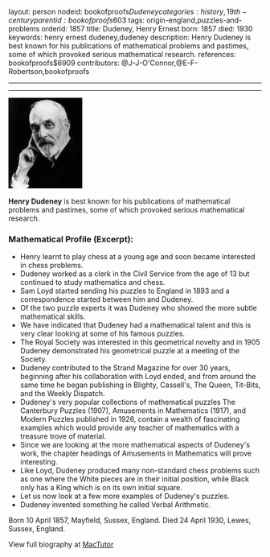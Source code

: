 layout: person
nodeid: bookofproofs$Dudeney
categories: history,19th-century
parentid: bookofproofs$603
tags: origin-england,puzzles-and-problems
orderid: 1857
title: Dudeney, Henry Ernest
born: 1857
died: 1930
keywords: henry ernest dudeney,dudeney
description: Henry Dudeney is best known for his publications of mathematical problems and pastimes, some of which provoked serious mathematical research.
references: bookofproofs$6909
contributors: @J-J-O'Connor,@E-F-Robertson,bookofproofs

---



---

![Dudeney.jpg](https://github.com/bookofproofs/bookofproofs.github.io/blob/main/_sources/_assets/images/portraits/Dudeney.jpg?raw=true)

**Henry Dudeney** is best known for his publications of mathematical problems and pastimes, some of which provoked serious mathematical research.

### Mathematical Profile (Excerpt):
* Henry learnt to play chess at a young age and soon became interested in chess problems.
* Dudeney worked as a clerk in the Civil Service from the age of 13 but continued to study mathematics and chess.
* Sam Loyd started sending his puzzles to England in 1893 and a correspondence started between him and Dudeney.
* Of the two puzzle experts it was Dudeney who showed the more subtle mathematical skills.
* We have indicated that Dudeney had a mathematical talent and this is very clear looking at some of his famous puzzles.
* The Royal Society was interested in this geometrical novelty and in 1905 Dudeney demonstrated his geometrical puzzle at a meeting of the Society.
* Dudeney contributed to the Strand Magazine for over 30 years, beginning after his collaboration with Loyd ended, and from around the same time he began publishing in Blighty, Cassell's, The Queen, Tit-Bits, and the Weekly Dispatch.
* Dudeney's very popular collections of mathematical puzzles The Canterbury Puzzles (1907), Amusements in Mathematics (1917), and Modern Puzzles published in 1926, contain a wealth of fascinating examples which would provide any teacher of mathematics with a treasure trove of material.
* Since we are looking at the more mathematical aspects of Dudeney's work, the chapter headings of Amusements in Mathematics will prove interesting.
* Like Loyd, Dudeney produced many non-standard chess problems such as one where the White pieces are in their initial position, while Black only has a King which is on its own initial square.
* Let us now look at a few more examples of Dudeney's puzzles.
* Dudeney invented something he called Verbal Arithmetic.

Born 10 April 1857, Mayfield, Sussex, England. Died 24 April 1930, Lewes, Sussex, England.

View full biography at [MacTutor](https://mathshistory.st-andrews.ac.uk/Biographies/Dudeney/)
